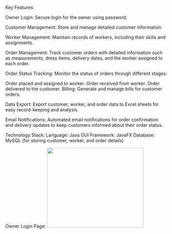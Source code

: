 Key Features:

Owner Login: Secure login for the owner using password.

Customer Management: Store and manage detailed customer information.

Worker Management: Maintain records of workers, including their skills and assignments.

Order Management: Track customer orders with detailed information such as measurements, dress items, delivery dates, and the worker assigned to each order.

Order Status Tracking: Monitor the status of orders through different stages:

Order placed and assigned to worker. Order received from worker. Order delivered to the customer. Billing: Generate and manage bills for customer orders.

Data Export: Export customer, worker, and order data to Excel sheets for easy record-keeping and analysis.

Email Notifications: Automated email notifications for order confirmation and delivery updates to keep customers informed about their order status.

Technology Stack: Language: Java GUI Framework: JavaFX Database: MySQL (for storing customer, worker, and order details)

Owner Login Page:
<img src="https://github.com/user-attachments/assets/1b49a4d8-cd77-4f5f-af08-bc200199aa4a" width="300" height="250">

